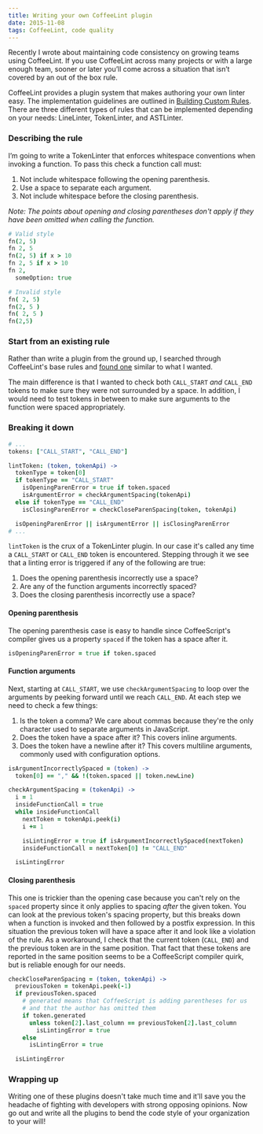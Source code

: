 ```yaml
---
title: Writing your own CoffeeLint plugin
date: 2015-11-08
tags: CoffeeLint, code quality
---
```


Recently I wrote about maintaining code consistency on growing teams using CoffeeLint. If you use CoffeeLint across many projects or with a large enough team, sooner or later you’ll come across a situation that isn’t covered by an out of the box rule.

CoffeeLint provides a plugin system that makes authoring your own linter easy. The implementation guidelines are outlined in [Building Custom Rules](http://www.coffeelint.org/). There are three different types of rules that can be implemented depending on your needs: LineLinter, TokenLinter, and ASTLinter.

### Describing the rule

I’m going to write a TokenLinter that enforces whitespace conventions when invoking a function. To pass this check a function call must:

1. Not include whitespace following the opening parenthesis.
1. Use a space to separate each argument.
1. Not include whitespace before the closing parenthesis.

*Note: The points about opening and closing parentheses don't apply if they have been omitted when calling the function.*

```coffee
# Valid style
fn(2, 5)
fn 2, 5
fn(2, 5) if x > 10
fn 2, 5 if x > 10
fn 2,
  someOption: true

# Invalid style
fn( 2, 5)
fn(2, 5 )
fn( 2, 5 )
fn(2,5)
``` 

### Start from an existing rule

Rather than write a plugin from the ground up, I searched through CoffeeLint's base rules and [found one](https://github.com/clutchski/coffeelint/blob/master/src/rules/no_implicit_parens.coffee) similar to what I wanted.

The main difference is that I wanted to check both `CALL_START` *and* `CALL_END` tokens to make sure they were not surrounded by a space. In addition, I would need to test tokens in between to make sure arguments to the function were spaced appropriately.

### Breaking it down

```coffee
# ...
tokens: ["CALL_START", "CALL_END"]

lintToken: (token, tokenApi) ->
  tokenType = token[0]
  if tokenType == "CALL_START"
    isOpeningParenError = true if token.spaced
    isArgumentError = checkArgumentSpacing(tokenApi)
  else if tokenType == "CALL_END"
    isClosingParenError = checkCloseParenSpacing(token, tokenApi)

  isOpeningParenError || isArgumentError || isClosingParenError
# ...
```

`lintToken` is the crux of a TokenLinter plugin. In our case it's called any time a `CALL_START` or `CALL_END` token is encountered. Stepping through it we see that a linting error is triggered if any of the following are true:

1. Does the opening parenthesis incorrectly use a space?
1. Are any of the function arguments incorrectly spaced?
1. Does the closing parenthesis incorrectly use a space?

#### Opening parenthesis

The opening parenthesis case is easy to handle since CoffeeScript's compiler gives us a property `spaced` if the token has a space after it. 

```coffee
isOpeningParenError = true if token.spaced
```

#### Function arguments

Next, starting at `CALL_START`, we use `checkArgumentSpacing` to loop over the arguments by peeking forward until we reach `CALL_END`. At each step we need to check a few things:

1. Is the token a comma? We care about commas because they're the only character used to separate arguments in JavaScript. 
1. Does the token have a space after it? This covers inline arguments.
1. Does the token have a newline after it? This covers multiline arguments, commonly used with configuration options.

```coffee
isArgumentIncorrectlySpaced = (token) ->
  token[0] == "," && !(token.spaced || token.newLine)

checkArgumentSpacing = (tokenApi) ->
  i = 1
  insideFunctionCall = true
  while insideFunctionCall
    nextToken = tokenApi.peek(i)
    i += 1

    isLintingError = true if isArgumentIncorrectlySpaced(nextToken)
    insideFunctionCall = nextToken[0] != "CALL_END"

  isLintingError
```

#### Closing parenthesis

This one is trickier than the opening case because you can't rely on the `spaced` property since it only applies to spacing *after* the given token. You can look at the previous token's spacing property, but this breaks down when a function is invoked and then followed by a postfix expression. In this situation the previous token will have a space after it and look like a violation of the rule. As a workaround, I check that the current token (`CALL_END`) and the previous token are in the same position. That fact that these tokens are reported in the same position seems to be a CoffeeScript compiler quirk, but is reliable enough for our needs.

```coffee
checkCloseParenSpacing = (token, tokenApi) ->
  previousToken = tokenApi.peek(-1)
  if previousToken.spaced
    # generated means that CoffeeScript is adding parentheses for us
    # and that the author has omitted them
    if token.generated
      unless token[2].last_column == previousToken[2].last_column
        isLintingError = true
    else
      isLintingError = true

  isLintingError
```

### Wrapping up

Writing one of these plugins doesn't take much time and it'll save you the headache of fighting with developers with strong opposing opinions. Now go out and write all the plugins to bend the code style of your organization to your will!
